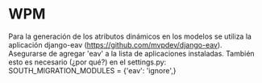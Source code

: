 WPM
===
Para la generación de los atributos dinámicos en los modelos se utiliza la aplicación django-eav (https://github.com/mvpdev/django-eav). Asegurarse de agregar 'eav' a la lista de aplicaciones instaladas.
También esto es necesario (¿por qué?) en el settings.py: SOUTH_MIGRATION_MODULES = {'eav': 'ignore',}
